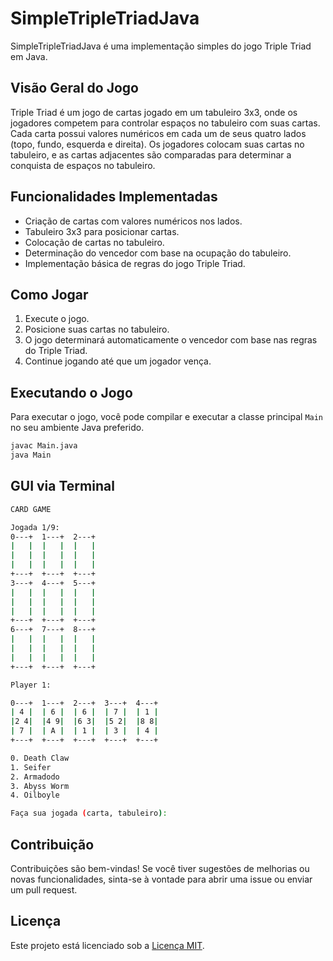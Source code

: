 # SimpleTripleTriadJava

SimpleTripleTriadJava é uma implementação simples do jogo Triple Triad em Java.

## Visão Geral do Jogo

Triple Triad é um jogo de cartas jogado em um tabuleiro 3x3, onde os jogadores competem para controlar espaços no tabuleiro com suas cartas. Cada carta possui valores numéricos em cada um de seus quatro lados (topo, fundo, esquerda e direita). Os jogadores colocam suas cartas no tabuleiro, e as cartas adjacentes são comparadas para determinar a conquista de espaços no tabuleiro.

## Funcionalidades Implementadas

- Criação de cartas com valores numéricos nos lados.
- Tabuleiro 3x3 para posicionar cartas.
- Colocação de cartas no tabuleiro.
- Determinação do vencedor com base na ocupação do tabuleiro.
- Implementação básica de regras do jogo Triple Triad.

## Como Jogar

1. Execute o jogo.
2. Posicione suas cartas no tabuleiro.
3. O jogo determinará automaticamente o vencedor com base nas regras do Triple Triad.
4. Continue jogando até que um jogador vença.

## Executando o Jogo

Para executar o jogo, você pode compilar e executar a classe principal `Main` no seu ambiente Java preferido.

```bash
javac Main.java
java Main
```

## GUI via Terminal

```bash
CARD GAME

Jogada 1/9:
0---+  1---+  2---+  
|   |  |   |  |   |  
|   |  |   |  |   |  
|   |  |   |  |   |  
+---+  +---+  +---+  
3---+  4---+  5---+  
|   |  |   |  |   |  
|   |  |   |  |   |  
|   |  |   |  |   |  
+---+  +---+  +---+  
6---+  7---+  8---+  
|   |  |   |  |   |  
|   |  |   |  |   |  
|   |  |   |  |   |  
+---+  +---+  +---+  

Player 1:

0---+  1---+  2---+  3---+  4---+  
| 4 |  | 6 |  | 6 |  | 7 |  | 1 |  
|2 4|  |4 9|  |6 3|  |5 2|  |8 8|  
| 7 |  | A |  | 1 |  | 3 |  | 4 |  
+---+  +---+  +---+  +---+  +---+  

0. Death Claw
1. Seifer
2. Armadodo
3. Abyss Worm
4. Oilboyle

Faça sua jogada (carta, tabuleiro): 
```

## Contribuição

Contribuições são bem-vindas! Se você tiver sugestões de melhorias ou novas funcionalidades, sinta-se à vontade para abrir uma issue ou enviar um pull request.

## Licença

Este projeto está licenciado sob a [Licença MIT](https://opensource.org/licenses/MIT).